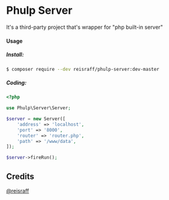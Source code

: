 Phulp Server
============

It's a third-party project that's wrapper for "php built-in server"

#### Usage

##### Install:

```bash
$ composer require --dev reisraff/phulp-server:dev-master
```

##### Coding:

```php
<?php

use Phulp\Server\Server;

$server = new Server([
    'address' => 'localhost',
    'port' => '8000',
    'router' => 'router.php',
    'path' => '/www/data',
]);

$server->fireRun();
```

## Credits

[@reisraff](http://www.twitter.com/reisraff)
